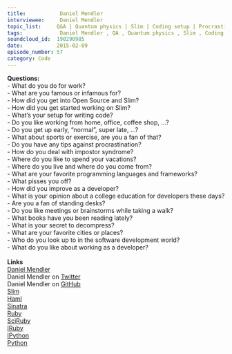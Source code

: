 ```yaml
--- 
title:           Daniel Mendler 
interviewee:     Daniel Mendler 
topic_list:     Q&A | Quantum physics | Slim | Coding setup | Procrastination | Impostor syndrome | Improving | Languages & frameworks | Decompress
tags:            Daniel Mendler , QA , Quantum physics , Slim , Coding setup , Procrastination , Impostor syndrome , Improving , Languages  frameworks , Decompress
soundcloud_id:  190290985
date:           2015-02-09
episode_number: 57
category: Code
---
```


<p class="show_notes_display"><b>Questions:</b><br>- What do you do for work?<br>- What are you famous or infamous for?<br>- How did you get into Open Source and Slim?<br>- How did you get started working on Slim?<br>- What’s your setup for writing code?<br>- Do you like working from home, office, coffee shop, …?<br>- Do you get up early, “normal”, super late, …?<br>- What about sports or exercise, are you a fan of that?<br>- Do you have any tips against procrastination?<br>- How do you deal with impostor syndrome?<br>- Where do you like to spend your vacations?<br>- Where do you live and where do you come from?<br>- What are your favorite programming languages and frameworks?<br>- What pisses you off?<br>- How did you improve as a developer?<br>- What is your opinion about a college education for developers these days?<br>- Are you a fan of standing desks?<br>- Do you like meetings or brainstorms while taking a walk?<br>- What books have you been reading lately?<br>- What is your secret to decompress?<br>- What are your favorite cities or places?<br>- Who do you look up to in the software development world?<br>- What do you like about working as a developer?<br><br><b>Links</b><br><a rel="nofollow" target="_blank" href="http://daniel-mendler.de/">Daniel Mendler</a><br>Daniel Mendler on <a rel="nofollow" target="_blank" href="https://twitter.com/min4d">Twitter</a><br>Daniel Mendler on <a rel="nofollow" target="_blank" href="https://github.com/minad">GitHub</a><br><a rel="nofollow" target="_blank" href="http://slim-lang.com/">Slim</a><br><a rel="nofollow" target="_blank" href="http://haml.info/">Haml</a><br><a rel="nofollow" target="_blank" href="http://www.sinatrarb.com/">Sinatra</a><br><a rel="nofollow" target="_blank" href="https://www.ruby-lang.org/en/">Ruby</a><br><a rel="nofollow" target="_blank" href="http://sciruby.com/">SciRuby</a><br><a rel="nofollow" target="_blank" href="https://github.com/minad/iruby">IRuby</a><br><a rel="nofollow" target="_blank" href="http://ipython.org/">IPython</a><br><a rel="nofollow" target="_blank" href="https://www.python.org/">Python</a><br><br></p>
